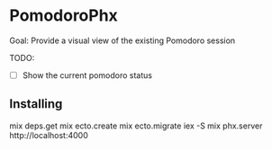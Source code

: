 # PomodoroPhx

Goal: Provide a visual view of the existing Pomodoro session

TODO:
- [ ] Show the current pomodoro status

## Installing

mix deps.get
mix ecto.create
mix ecto.migrate
iex -S mix phx.server
http://localhost:4000
